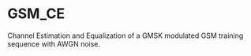 # GSM_CE
Channel Estimation and Equalization of a GMSK modulated GSM training sequence with AWGN noise.
